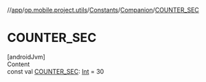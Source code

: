 //[app](../../../../index.md)/[op.mobile.project.utils](../../index.md)/[Constants](../index.md)/[Companion](index.md)/[COUNTER_SEC](-c-o-u-n-t-e-r_-s-e-c.md)



# COUNTER_SEC  
[androidJvm]  
Content  
const val [COUNTER_SEC](-c-o-u-n-t-e-r_-s-e-c.md): [Int](https://kotlinlang.org/api/latest/jvm/stdlib/kotlin/-int/index.html) = 30  



